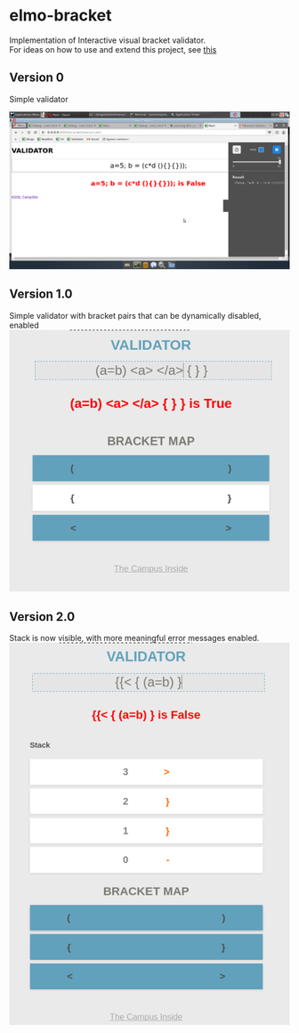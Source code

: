 # elmo-bracket
Implementation of Interactive visual bracket validator.  
For ideas on how to use and extend this project, see [this](challenge.md)

## Version 0 
Simple validator 

![Version 0](img/interactiveBracket.png)

## Version 1.0 
Simple validator with bracket pairs that can be dynamically disabled, enabled
![Version 1](img/dynamicValidator.png)

## Version 2.0 
Stack is now visible, with more meaningful error messages enabled. 
![Version 2](img/dynamicValidatorWithStack.png)
